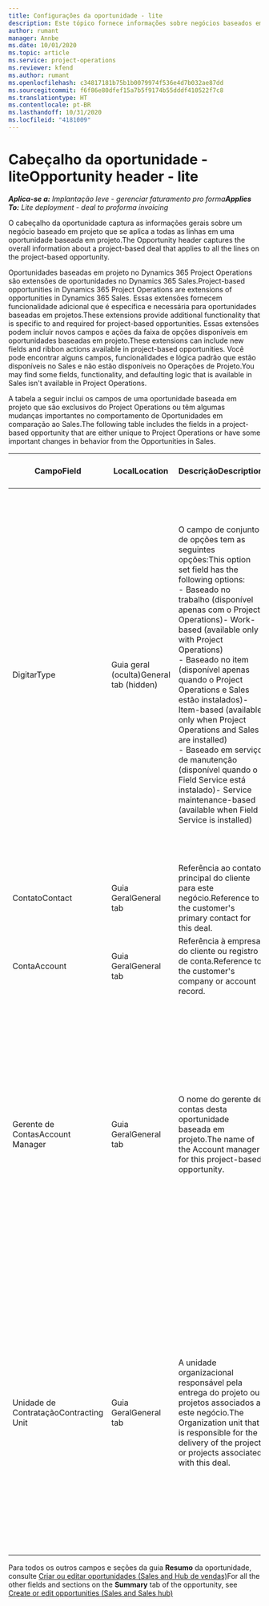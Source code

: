 ```yaml
---
title: Configurações da oportunidade - lite
description: Este tópico fornece informações sobre negócios baseados em projeto e linhas de oportunidade baseadas em projeto.
author: rumant
manager: Annbe
ms.date: 10/01/2020
ms.topic: article
ms.service: project-operations
ms.reviewer: kfend
ms.author: rumant
ms.openlocfilehash: c34817181b75b1b0079974f536e4d7b032ae87dd
ms.sourcegitcommit: f6f86e80dfef15a7b5f9174b55dddf410522f7c8
ms.translationtype: HT
ms.contentlocale: pt-BR
ms.lasthandoff: 10/31/2020
ms.locfileid: "4181009"
---
```

# <a name="opportunity-header---lite"></a><span data-ttu-id="d80e5-103">Cabeçalho da oportunidade - lite</span><span class="sxs-lookup"><span data-stu-id="d80e5-103">Opportunity header - lite</span></span>

<span data-ttu-id="d80e5-104">_**Aplica-se a:** Implantação leve - gerenciar faturamento pro forma_</span><span class="sxs-lookup"><span data-stu-id="d80e5-104">_**Applies To:** Lite deployment - deal to proforma invoicing_</span></span>

<span data-ttu-id="d80e5-105">O cabeçalho da oportunidade captura as informações gerais sobre um negócio baseado em projeto que se aplica a todas as linhas em uma oportunidade baseada em projeto.</span><span class="sxs-lookup"><span data-stu-id="d80e5-105">The Opportunity header captures the overall information about a project-based deal that applies to all the lines on the project-based opportunity.</span></span>

<span data-ttu-id="d80e5-106">Oportunidades baseadas em projeto no Dynamics 365 Project Operations são extensões de oportunidades no Dynamics 365 Sales.</span><span class="sxs-lookup"><span data-stu-id="d80e5-106">Project-based opportunities in Dynamics 365 Project Operations are extensions of opportunities in Dynamics 365 Sales.</span></span> <span data-ttu-id="d80e5-107">Essas extensões fornecem funcionalidade adicional que é específica e necessária para oportunidades baseadas em projetos.</span><span class="sxs-lookup"><span data-stu-id="d80e5-107">These extensions provide additional functionality that is specific to and required for project-based opportunities.</span></span> <span data-ttu-id="d80e5-108">Essas extensões podem incluir novos campos e ações da faixa de opções disponíveis em oportunidades baseadas em projeto.</span><span class="sxs-lookup"><span data-stu-id="d80e5-108">These extensions can include new fields and ribbon actions available in project-based opportunities.</span></span> <span data-ttu-id="d80e5-109">Você pode encontrar alguns campos, funcionalidades e lógica padrão que estão disponíveis no Sales e não estão disponíveis no Operações de Projeto.</span><span class="sxs-lookup"><span data-stu-id="d80e5-109">You may find some fields, functionality, and defaulting logic that is available in Sales isn't available in Project Operations.</span></span>

<span data-ttu-id="d80e5-110">A tabela a seguir inclui os campos de uma oportunidade baseada em projeto que são exclusivos do Project Operations ou têm algumas mudanças importantes no comportamento de Oportunidades em comparação ao Sales.</span><span class="sxs-lookup"><span data-stu-id="d80e5-110">The following table includes the fields in a project-based opportunity that are either unique to Project Operations or have some important changes in behavior from the Opportunities in Sales.</span></span>

| <span data-ttu-id="d80e5-111">**Campo**</span><span class="sxs-lookup"><span data-stu-id="d80e5-111">**Field**</span></span> | <span data-ttu-id="d80e5-112">**Local**</span><span class="sxs-lookup"><span data-stu-id="d80e5-112">**Location**</span></span> | <span data-ttu-id="d80e5-113">**Descrição**</span><span class="sxs-lookup"><span data-stu-id="d80e5-113">**Description**</span></span> | <span data-ttu-id="d80e5-114">**Impacto a jusante**</span><span class="sxs-lookup"><span data-stu-id="d80e5-114">**Downstream impact**</span></span> |
| --- | --- | --- | --- |
| <span data-ttu-id="d80e5-115">Digitar</span><span class="sxs-lookup"><span data-stu-id="d80e5-115">Type</span></span> | <span data-ttu-id="d80e5-116">Guia geral (oculta)</span><span class="sxs-lookup"><span data-stu-id="d80e5-116">General tab (hidden)</span></span> | <span data-ttu-id="d80e5-117">O campo de conjunto de opções tem as seguintes opções:</span><span class="sxs-lookup"><span data-stu-id="d80e5-117">This option set field has the following options:</span></span></br><span data-ttu-id="d80e5-118">- Baseado no trabalho (disponível apenas com o Project Operations)</span><span class="sxs-lookup"><span data-stu-id="d80e5-118">- Work-based (available only with Project Operations)</span></span></br><span data-ttu-id="d80e5-119">- Baseado no item (disponível apenas quando o Project Operations e Sales estão instalados)</span><span class="sxs-lookup"><span data-stu-id="d80e5-119">- Item-based (available only when Project Operations and Sales are installed)</span></span></br><span data-ttu-id="d80e5-120">- Baseado em serviço de manutenção (disponível quando o Field Service está instalado)</span><span class="sxs-lookup"><span data-stu-id="d80e5-120">- Service maintenance-based (available when Field Service is installed)</span></span> | <span data-ttu-id="d80e5-121">Quando você usa o Project Operations, o valor deste campo é automaticamente definido como **Baseado em trabalho**, o que classifica a oportunidade como baseada em projeto.</span><span class="sxs-lookup"><span data-stu-id="d80e5-121">When you use Project Operations, this field value is automatically set to **Work-based** which classifies the Opportunity as project-based.</span></span> <span data-ttu-id="d80e5-122">Uma oportunidade deve ser baseada em projeto para habilitar todas as extensões e funcionalidades específicas do projeto no processo de vendas posterior para este negócio.</span><span class="sxs-lookup"><span data-stu-id="d80e5-122">An Opportunity should be project-based to enable all project-specific extensions and functionality in the downstream sales process for this deal.</span></span> |
| <span data-ttu-id="d80e5-123">Contato</span><span class="sxs-lookup"><span data-stu-id="d80e5-123">Contact</span></span> | <span data-ttu-id="d80e5-124">Guia Geral</span><span class="sxs-lookup"><span data-stu-id="d80e5-124">General tab</span></span> | <span data-ttu-id="d80e5-125">Referência ao contato principal do cliente para este negócio.</span><span class="sxs-lookup"><span data-stu-id="d80e5-125">Reference to the customer's primary contact for this deal.</span></span> | |
| <span data-ttu-id="d80e5-126">Conta</span><span class="sxs-lookup"><span data-stu-id="d80e5-126">Account</span></span> | <span data-ttu-id="d80e5-127">Guia Geral</span><span class="sxs-lookup"><span data-stu-id="d80e5-127">General tab</span></span> | <span data-ttu-id="d80e5-128">Referência à empresa do cliente ou registro de conta.</span><span class="sxs-lookup"><span data-stu-id="d80e5-128">Reference to the customer's company or account record.</span></span> | |
| <span data-ttu-id="d80e5-129">Gerente de Contas</span><span class="sxs-lookup"><span data-stu-id="d80e5-129">Account Manager</span></span> | <span data-ttu-id="d80e5-130">Guia Geral</span><span class="sxs-lookup"><span data-stu-id="d80e5-130">General tab</span></span> | <span data-ttu-id="d80e5-131">O nome do gerente de contas desta oportunidade baseada em projeto.</span><span class="sxs-lookup"><span data-stu-id="d80e5-131">The name of the Account manager for this project-based opportunity.</span></span> | <span data-ttu-id="d80e5-132">O gerente de contas é responsável por gerenciar o relacionamento com o cliente até a conclusão deste projeto.</span><span class="sxs-lookup"><span data-stu-id="d80e5-132">The Account manager is responsible for managing the relationship with the customer through the completion of this project.</span></span> <span data-ttu-id="d80e5-133">Com base no registro de recurso reservável vinculado ao gerente de contas, a unidade de contratação é padronizada.</span><span class="sxs-lookup"><span data-stu-id="d80e5-133">Based on the bookable resource record tied to the Account manager, the contracting unit is defaulted.</span></span> |
| <span data-ttu-id="d80e5-134">Unidade de Contratação</span><span class="sxs-lookup"><span data-stu-id="d80e5-134">Contracting Unit</span></span> | <span data-ttu-id="d80e5-135">Guia Geral</span><span class="sxs-lookup"><span data-stu-id="d80e5-135">General tab</span></span> | <span data-ttu-id="d80e5-136">A unidade organizacional responsável pela entrega do projeto ou projetos associados a este negócio.</span><span class="sxs-lookup"><span data-stu-id="d80e5-136">The Organization unit that is responsible for the delivery of the project or projects associated with this deal.</span></span> | <span data-ttu-id="d80e5-137">A unidade de contratação é a divisão da empresa que concluirá os projetos após o fechamento do negócio.</span><span class="sxs-lookup"><span data-stu-id="d80e5-137">The contracting unit is the division of the company that will complete the project(s) after the deal is closed.</span></span> <span data-ttu-id="d80e5-138">Cada unidade de contratação tem uma moeda, e essa moeda é usada para relatar os custos estimados e reais incorridos durante o projeto.</span><span class="sxs-lookup"><span data-stu-id="d80e5-138">Every contracting unit has a currency, and this currency is used to report estimated and actual costs incurred during the project.</span></span> |

<span data-ttu-id="d80e5-139">Para todos os outros campos e seções da guia **Resumo** da oportunidade, consulte [Criar ou editar oportunidades (Sales and Hub de vendas)](https://docs.microsoft.com/dynamics365/sales-enterprise/create-edit-opportunity-sales)</span><span class="sxs-lookup"><span data-stu-id="d80e5-139">For all the other fields and sections on the **Summary** tab of the opportunity, see [Create or edit opportunities (Sales and Sales hub)](https://docs.microsoft.com/dynamics365/sales-enterprise/create-edit-opportunity-sales)</span></span>

